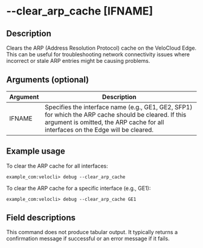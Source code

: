 #	--clear_arp_cache [IFNAME]

##	Description
Clears the ARP (Address Resolution Protocol) cache on the VeloCloud Edge. This can be useful for troubleshooting network connectivity issues where incorrect or stale ARP entries might be causing problems.

##  Arguments (optional)
| Argument | Description |
|---|---|
| IFNAME | Specifies the interface name (e.g., GE1, GE2, SFP1) for which the ARP cache should be cleared. If this argument is omitted, the ARP cache for all interfaces on the Edge will be cleared. |

##  Example usage
To clear the ARP cache for all interfaces:
```
example_com:velocli> debug --clear_arp_cache
```

To clear the ARP cache for a specific interface (e.g., GE1):
```
example_com:velocli> debug --clear_arp_cache GE1
```

##  Field descriptions
This command does not produce tabular output. It typically returns a confirmation message if successful or an error message if it fails.